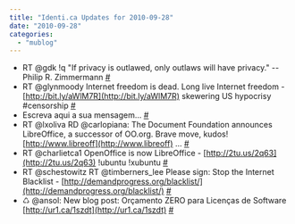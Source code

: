 ```yaml
---
title: "Identi.ca Updates for 2010-09-28"
date: "2010-09-28"
categories: 
  - "mublog"
---
```


- RT @gdk !q "If privacy is outlawed, only outlaws will have privacy." -- Philip R. Zimmermann [#](http://identi.ca/notice/52818320)
- RT @glynmoody Internet freedom is dead. Long live Internet freedom - [http://bit.ly/aWlM7R](http://bit.ly/aWlM7R) skewering US hypocrisy #censorship [#](http://identi.ca/notice/52818913)
- Escreva aqui a sua mensagem... [#](http://identi.ca/notice/52822280)
- RT @lxoliva RD @carlopiana: The Document Foundation announces LibreOffice, a successor of OO.org. Brave move, kudos! [http://www.libreoff](http://www.libreoff) ... [#](http://identi.ca/notice/52837673)
- RT @charlietca1 OpenOffice is now LibreOffice - [http://2tu.us/2q63](http://2tu.us/2q63) !ubuntu !xubuntu [#](http://identi.ca/notice/52839129)
- RT @schestowitz RT @timberners\_lee Please sign: Stop the Internet Blacklist - [http://demandprogress.org/blacklist/](http://demandprogress.org/blacklist/) [#](http://identi.ca/notice/52847767)
- ♺ @ansol: New blog post: Orçamento ZERO para Licenças de Software [http://ur1.ca/1szdt](http://ur1.ca/1szdt) [#](http://identi.ca/notice/52907677)
